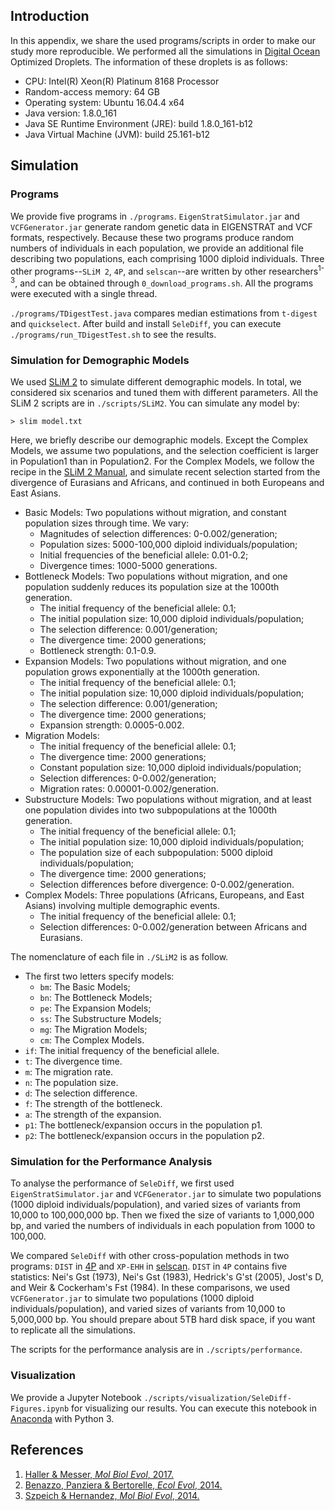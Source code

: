 ## Introduction

In this appendix, we share the used programs/scripts in order to make our study more reproducible. We performed all the simulations in [Digital Ocean](https://cloud.digitalocean.com/) Optimized Droplets. The information of these droplets is as follows:

- CPU: Intel(R) Xeon(R) Platinum 8168 Processor
- Random-access memory: 64 GB
- Operating system: Ubuntu 16.04.4 x64
- Java version: 1.8.0_161
- Java SE Runtime Environment (JRE): build 1.8.0_161-b12
- Java Virtual Machine (JVM): build 25.161-b12

## Simulation

### Programs

We provide five programs in `./programs`. `EigenStratSimulator.jar` and `VCFGenerator.jar` generate random genetic data in EIGENSTRAT and VCF formats, respectively. 
Because these two programs produce random numbers of individuals in each population, we provide an additional file describing two populations, each comprising 1000 diploid individuals.
Three other programs--`SLiM 2`, `4P`, and `selscan`--are written by other researchers<sup>1-3</sup>, and can be obtained through `0_download_programs.sh`. 
All the programs were executed with a single thread.

`./programs/TDigestTest.java` compares median estimations from `t-digest` and `quickselect`.
After build and install `SeleDiff`, you can execute `./programs/run_TDigestTest.sh` to see the results.

### Simulation for Demographic Models

We used [SLiM 2](https://messerlab.org/slim/) to simulate different demographic models. In total, we considered six scenarios and tuned them with different parameters. All the SLiM 2 scripts are in `./scripts/SLiM2`. You can simulate any model by:

	> slim model.txt

Here, we briefly describe our demographic models. Except the Complex Models, we assume two populations, and the selection coefficient is larger in Population1 than in Population2. For the Complex Models, we follow the recipe in the [SLiM 2 Manual](https://messerlab.org/slim/), and simulate recent selection started from the divergence of Eurasians and Africans, and continued in both Europeans and East Asians.

- Basic Models: Two populations without migration, and constant population sizes through time. We vary:
	- Magnitudes of selection differences: 0-0.002/generation;
	- Population sizes: 5000-100,000 diploid individuals/population;
	- Initial frequencies of the beneficial allele: 0.01-0.2;
	- Divergence times: 1000-5000 generations.
- Bottleneck Models: Two populations without migration, and one population suddenly reduces its population size at the 1000th generation.
	- The initial frequency of the beneficial allele: 0.1;
	- The initial population size: 10,000 diploid individuals/population;
	- The selection difference: 0.001/generation;
	- The divergence time: 2000 generations;
	- Bottleneck strength: 0.1-0.9. 
- Expansion Models: Two populations without migration, and one population grows exponentially at the 1000th generation.
	- The initial frequency of the beneficial allele: 0.1;
	- The initial population size: 10,000 diploid individuals/population;
	- The selection difference: 0.001/generation;
	- The divergence time: 2000 generations;
	- Expansion strength: 0.0005-0.002.
- Migration Models:
	- The initial frequency of the beneficial allele: 0.1;
	- The divergence time: 2000 generations;
	- Constant population size: 10,000 diploid individuals/population;
	- Selection differences: 0-0.002/generation;
	- Migration rates: 0.00001-0.002/generation.
- Substructure Models: Two populations without migration, and at least one population divides into two subpopulations at the 1000th generation.
	- The initial frequency of the beneficial allele: 0.1;
	- The initial population size: 10,000 diploid individuals/population;
	- The population size of each subpopulation: 5000 diploid individuals/population;
	- The divergence time: 2000 generations;
	- Selection differences before divergence: 0-0.002/generation.
- Complex Models: Three populations (Africans, Europeans, and East Asians) involving multiple demographic events.
	- The initial frequency of the beneficial allele: 0.1;
	- Selection differences: 0-0.002/generation between Africans and Eurasians.
	
The nomenclature of each file in `./SLiM2` is as follow.

- The first two letters specify models:
	- `bm`: The Basic Models;
	- `bn`: The Bottleneck Models;
	- `pe`: The Expansion Models;
	- `ss`: The Substructure Models;
	- `mg`: The Migration Models;
	- `cm`: The Complex Models.
- `if`: The initial frequency of the beneficial allele.
- `t`: The divergence time.
- `m`: The migration rate.
- `n`: The population size.
- `d`: The selection difference.
- `f`: The strength of the bottleneck.
- `a`: The strength of the expansion.
- `p1`: The bottleneck/expansion occurs in the population p1.
- `p2`: The bottleneck/expansion occurs in the population p2.

### Simulation for the Performance Analysis

To analyse the performance of `SeleDiff`, we first used `EigenStratSimulator.jar` and `VCFGenerator.jar` to simulate two populations (1000 diploid individuals/population), 
and varied sizes of variants from 10,000 to 100,000,000 bp. Then we fixed the size of variants to 1,000,000 bp, and varied the numbers of individuals in each population from 1000 to 100,000.

We compared `SeleDiff` with other cross-population methods in two programs: `DIST` in [4P](https://github.com/anbena/4p) and `XP-EHH` in [selscan](https://github.com/szpiech/selscan). 
`DIST` in `4P` contains five statistics: Nei's Gst (1973), Nei's Gst (1983), Hedrick's G'st (2005), Jost's D, and Weir & Cockerham's Fst (1984). 
In these comparisons, we used `VCFGenerator.jar` to simulate two populations (1000 diploid individuals/population), and varied sizes of variants from 10,000 to 5,000,000 bp. 
You should prepare about 5TB hard disk space, if you want to replicate all the simulations.

The scripts for the performance analysis are in `./scripts/performance`.

### Visualization

We provide a Jupyter Notebook `./scripts/visualization/SeleDiff-Figures.ipynb` for visualizing our results. You can execute this notebook in [Anaconda](https://anaconda.org/) with Python 3.

## References

1. [Haller & Messer, *Mol Biol Evol*, 2017.](https://academic.oup.com/mbe/article/34/1/230/2670194)
2. [Benazzo, Panziera & Bertorelle, *Ecol Evol*, 2014.](https://onlinelibrary.wiley.com/doi/abs/10.1002/ece3.1261)
3. [Szpeich & Hernandez, *Mol Biol Evol*, 2014.](https://academic.oup.com/mbe/article/31/10/2824/1012603)
